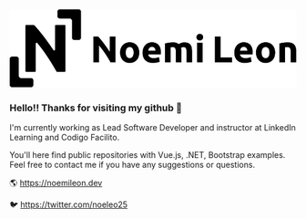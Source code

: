 ![Noemi Leon](https://github.com/noeleo25/my-web-resources/blob/master/logo-2020/black/1x/2.png?raw=true)

### Hello!! Thanks for visiting my github :blue_heart:

I'm currently working as Lead Software Developer and instructor at LinkedIn Learning and Codigo Facilito.

You'll here find public repositories with Vue.js, .NET, Bootstrap examples.
Feel free to contact me if you have any suggestions or questions.

:earth_americas: https://noemileon.dev

:bird: https://twitter.com/noeleo25

<!--
**noeleo25/noeleo25** is a ✨ _special_ ✨ repository because its `README.md` (this file) appears on your GitHub profile.

Here are some ideas to get you started:

- 🔭 I’m currently working on ...
- 🌱 I’m currently learning ...
- 👯 I’m looking to collaborate on ...
- 🤔 I’m looking for help with ...
- 💬 Ask me about ...
- 📫 How to reach me: ...
- 😄 Pronouns: ...
- ⚡ Fun fact: ...
-->
